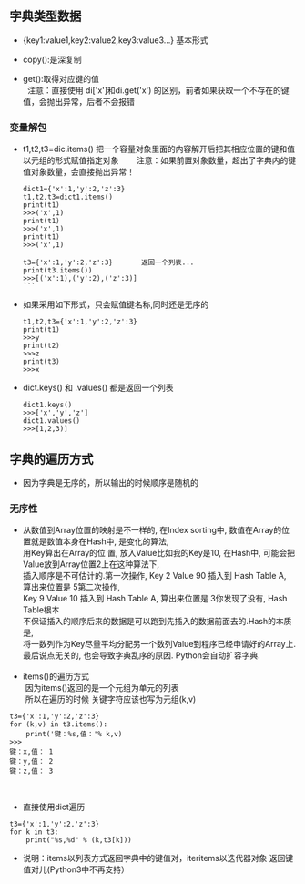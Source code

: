## 字典类型数据  

* {key1:value1,key2:value2,key3:value3...} 基本形式

* copy():是深复制

* get():取得对应键的值  
    注意：直接使用 di['x']和di.get('x') 的区别，前者如果获取一个不存在的键值，会抛出异常，后者不会报错  

### 变量解包

* t1,t2,t3=dic.items()  把一个容量对象里面的内容解开后把其相应位置的键和值以元组的形式赋值指定对象    
    注意：如果前置对象数量，超出了字典内的键值对象数量，会直接抛出异常！  

	```  
	dict1={'x':1,'y':2,'z':3}  
	t1,t2,t3=dict1.items()  
	print(t1)  
	>>>('x',1)  
	print(t1)  
	>>>('x',1)  
	print(t1)  
	>>>('x',1)  

	t3={'x':1,'y':2,'z':3}       返回一个列表...
	print(t3.items())
	>>>[('x':1),('y':2),('z':3)]
	```    

* 如果采用如下形式，只会赋值键名称,同时还是无序的      

	```  
	t1,t2,t3={'x':1,'y':2,'z':3}   
	print(t1)   
	>>>y  
	print(t2)    
	>>>z  
	print(t3)    
	>>>x  
	```  

* dict.keys() 和 .values() 都是返回一个列表  

	```  
	dict1.keys()  
	>>>['x','y','z']  
	dict1.values()  
	>>>[1,2,3)]  
	```

## 字典的遍历方式

* 因为字典是无序的，所以输出的时候顺序是随机的   

### 无序性

* 从数值到Array位置的映射是不一样的, 在Index sorting中, 数值在Array的位置就是数值本身在Hash中, 是变化的算法,  
  用Key算出在Array的位  置, 放入Value比如我的Key是10, 在Hash中, 可能会把Value放到Array位置2上在这种算法下,   
  插入顺序是不可估计的.第一次操作, Key 2 Value   90 插入到 Hash Table A, 算出来位置是 5第二次操作,   
  Key 9 Value 10 插入到 Hash Table A, 算出来位置是 3你发现了没有, Hash Table根本    
  不保证插入的顺序后来的数据是可以跑到先插入的数据前面去的.Hash的本质是,   
  将一数列作为Key尽量平均分配另一个数列Value到程序已经申请好的Array上.  
  最后说点无关的, 也会导致字典乱序的原因. Python会自动扩容字典.  
  
* items()的遍历方式  
  因为items()返回的是一个元组为单元的列表  
  所以在遍历的时候 关键字符应该也写为元组(k,v)
  
```
t3={'x':1,'y':2,'z':3}   
for (k,v) in t3.items():  
	print('键：%s,值：'% k,v)  
>>>
键：x,值： 1  
键：y,值： 2  
键：z,值： 3  
```
  
* 直接使用dict遍历

```
t3={'x':1,'y':2,'z':3}   
for k in t3:  
	print("%s,%d" % (k,t3[k]))  
```

* 说明：items以列表方式返回字典中的键值对，iteritems以迭代器对象 返回键值对儿(Python3中不再支持）
